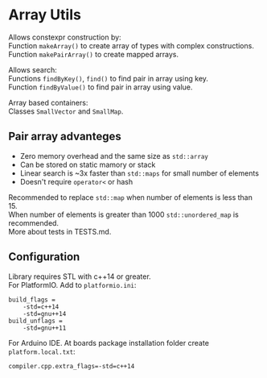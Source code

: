 # Array Utils

Allows constexpr construction by:  
Function `makeArray()` to create array of types with complex constructions.  
Function `makePairArray()` to create mapped arrays.

Allows search:  
Functions `findByKey()`, `find()` to find pair in array using key.  
Function `findByValue()` to find pair in array using value.

Array based containers:  
Classes `SmallVector` and `SmallMap`.

## Pair array advanteges
- Zero memory overhead and the same size as `std::array`
- Can be stored on static mamory or stack
- Linear search is ~3x faster than `std::maps` for small number of elements
- Doesn't require `operator<` or hash

Recommended to replace `std::map` when number of elements is less than 15.  
When number of elements is greater than 1000 `std::unordered_map` is recommended.  
More about tests in TESTS.md.

## Configuration
Library requires STL with c++14 or greater.  
For PlatformIO. Add to `platformio.ini`:
```
build_flags =
	-std=c++14
	-std=gnu++14
build_unflags =
	-std=gnu++11
```

For Arduino IDE. At boards package installation folder create `platform.local.txt`:
```
compiler.cpp.extra_flags=-std=c++14
```
